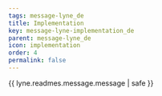 ```yaml
---
tags: message-lyne_de
title: Implementation
key: message-lyne-implementation_de
parent: message-lyne_de
icon: implementation
order: 4
permalink: false  
---
```

{{ lyne.readmes.message.message | safe }}


